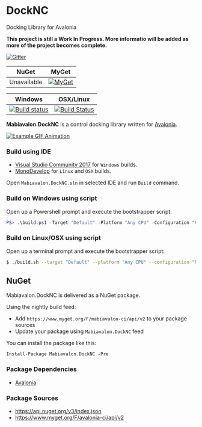 # DockNC
Docking Library for Avalonia

**This project is still a Work In Progress. More informatio will be added as more of the project becomes complete.**

[![Gitter](https://badges.gitter.im/Join%20Chat.svg)](https://gitter.im/DockNC/Lobby?utm_source=badge&utm_medium=badge)

| NuGet | MyGet |
| :---: | :---: |
| Unavailable | [![MyGet](https://img.shields.io/myget/mabiavalon-ci/vpre/Mabiavalon.DockNC.svg)](https://www.myget.org/gallery/mabiavalon-ci)

| Windows | OSX/Linux |
| :---: |  :---: |
| [![Build status](https://ci.appveyor.com/api/projects/status/35okrh54qkpi8cal/branch/master?svg=true)](https://ci.appveyor.com/project/DarnellWilliams/docknc/branch/master) | [![Build Status](https://travis-ci.org/Mabiavalon/DockNC.svg?branch=master)](https://travis-ci.org/Mabiavalon/DockNC) | 

**Mabiavalon.DockNC** is a control docking library written for [Avalonia](https://github.com/AvaloniaUI/Avalonia).

[![Example GIF Animation](https://puu.sh/rt18X/883f739741.gif)](https://puu.sh/rt18X/883f739741.gif)

### Build using IDE

* [Visual Studio Community 2017](https://www.visualstudio.com/vs/community/) for `Windows` builds.
* [MonoDevelop](http://www.monodevelop.com/) for `Linux` and `OSX` builds.

Open `Mabiavalon.DockNC.sln` in selected IDE and run `Build` command.

### Build on Windows using script

Open up a Powershell prompt and execute the bootstrapper script:
```PowerShell
PS> .\build.ps1 -Target "Default" -Platform "Any CPU" -Configuration "Release"
```

### Build on Linux/OSX using script

Open up a terminal prompt and execute the bootstrapper script:
```Bash
$ ./build.sh --target "Default" --platform "Any CPU" --configuration "Release"
```

## NuGet

Mabiavalon.DockNC is delivered as a NuGet package.

Using the nightly build feed:
* Add `https://www.myget.org/F/mabiavalon-ci/api/v2` to your package sources
* Update your package using `Mabiavalon.DockNC` feed

You can install the package like this:

`Install-Package Mabiavalon.DockNC -Pre`

### Package Dependencies

* [Avalonia](https://github.com/AvaloniaUI/Avalonia)

### Package Sources

* https://api.nuget.org/v3/index.json
* https://www.myget.org/F/avalonia-ci/api/v2



